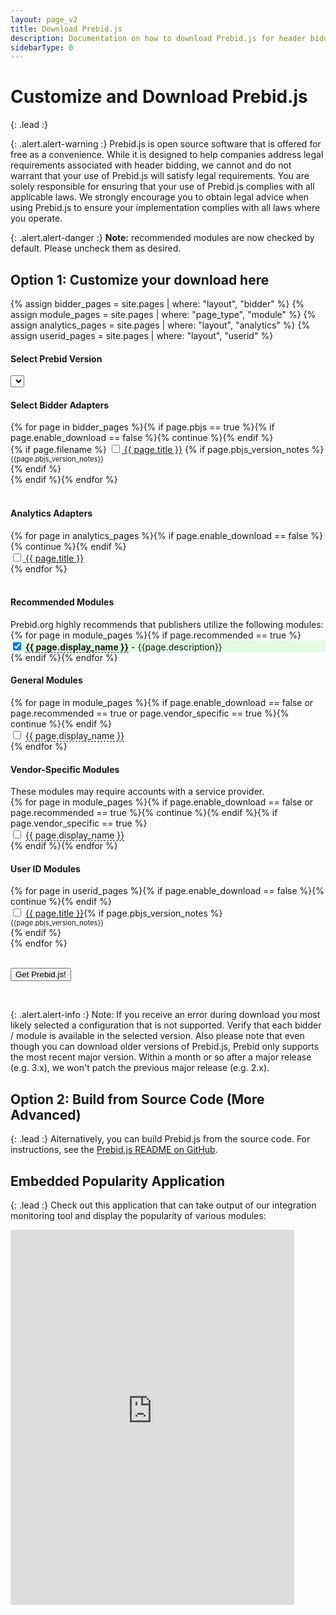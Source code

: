 ```yaml
---
layout: page_v2
title: Download Prebid.js
description: Documentation on how to download Prebid.js for header bidding.
sidebarType: 0
---
```


<style>
a.tip {
    border-bottom: 1px dashed;
    text-decoration: none
}
a.tip:hover {
    cursor: help;
    position: relative
}
a.tip span {
    display: none
}
a.tip:hover span {
    border: #c0c0c0 1px dotted;
    padding: 5px 20px 5px 5px;
    display: block;
    z-index: 100;
    left: 0px;
    background: #f0f0f0;
    margin: 10px;
    width: 300px;
    position: absolute;
    top: 10px;
    text-decoration: none
}
</style>

<script src="https://cdn.firebase.com/js/client/2.4.2/firebase.js"></script>
<script src="/assets/js/download.js"></script>

<style>
.disabled {
  color: #aaa;
}
</style>

<div class="bs-docs-section" markdown="1">

# Customize and Download Prebid.js

{: .lead :}

{: .alert.alert-warning :}
Prebid.js is open source software that is offered for free as a convenience. While it is designed to help companies address legal requirements associated with header bidding, we cannot and do not warrant that your use of Prebid.js will satisfy legal requirements. You are solely responsible for ensuring that your use of Prebid.js complies with all applicable laws.  We strongly encourage you to obtain legal advice when using Prebid.js to ensure your implementation complies with all laws where you operate.

{: .alert.alert-danger :}
**Note:** recommended modules are now checked by default. Please uncheck them as desired.

## Option 1: Customize your download here

{% assign bidder_pages = site.pages | where: "layout", "bidder" %}
{% assign module_pages = site.pages | where: "page_type", "module" %}
{% assign analytics_pages = site.pages | where: "layout", "analytics" %}
{% assign userid_pages = site.pages | where: "layout", "userid" %}

<form>
<h4>Select Prebid Version</h4>
<select id="version_selector" class="selectpicker">
</select>
<br>
<h4>Select Bidder Adapters</h4>
<div class="row adapters">
{% for page in bidder_pages %}{% if page.pbjs == true %}{% if page.enable_download == false %}{% continue %}{% endif %}
<div class="col-md-4">
 <div class="checkbox">
  <label>
  {% if page.filename %} <input type="checkbox" id="{{ page.filename }}" moduleCode="{{ page.filename }}" {% elsif page.aliasCode %} <input type="checkbox" id="{{ page.biddercode }}BidAdapter" moduleCode="{{ page.aliasCode }}BidAdapter" {% else %} <input type="checkbox" id="{{ page.biddercode }}BidAdapter" moduleCode="{{ page.biddercode }}BidAdapter" {% endif %} class="bidder-check-box module-check-box"><a href="{{page.url}}"> {{ page.title }}</a>
  {% if page.pbjs_version_notes %}<br/><div style="font-size:80%">{{page.pbjs_version_notes}}</div>{% endif %}
  </label>
</div>
</div>
{% endif %}{% endfor %}
</div>

<br>
<h4>Analytics Adapters</h4>
<div class="row">
{% for page in analytics_pages %}{% if page.enable_download == false %}{% continue %}{% endif %}<div class="col-md-4"><div class="checkbox"><label><input type="checkbox" id="{{ page.modulecode }}AnalyticsAdapter" moduleCode="{{ page.modulecode }}AnalyticsAdapter" class="analytics-check-box module-check-box"><a href="{{page.url}}"> {{ page.title }}</a></label></div></div>{% endfor %}
</div>
<br/>
<h4>Recommended Modules</h4>
Prebid.org highly recommends that publishers utilize the following modules:
<br/>
{% for page in module_pages %}{% if page.recommended == true %}<div class="row"><div class="checkbox" style="background-color: #e1fce2;"><label> <input type="checkbox" CHECKED id="{{ page.module_code }}" moduleCode="{{ page.module_code }}" minVersion="{{ page.min_js_version }}" class="bidder-check-box module-check-box"> <a href="{{page.url}}" class="tip"><strong>{{ page.display_name }}</strong></a> - {{page.description}}</label></div></div>{% endif %}{% endfor %}
<br/>
<h4>General Modules</h4>
<div class="row">
 {% for page in module_pages %}{% if page.enable_download == false or page.recommended == true or page.vendor_specific == true %}{% continue %}{% endif %}<div class="col-md-4"><div class="checkbox">
  <label> <input type="checkbox" id="{{ page.module_code }}" moduleCode="{{ page.module_code }}" minVersion="{{ page.min_js_version }}" class="bidder-check-box module-check-box"> <a href="{{page.url}}" class="tip">{{ page.display_name }}<span>{{page.description}}</span></a></label>
</div></div>{% endfor %}
</div>

<h4>Vendor-Specific Modules</h4>
These modules may require accounts with a service provider.<br/>
<div class="row">
 {% for page in module_pages %}{% if page.enable_download == false or page.recommended == true %}{% continue %}{% endif %}{% if page.vendor_specific == true %}<div class="col-md-4"><div class="checkbox"><label> <input type="checkbox" id="{{ page.module_code }}" moduleCode="{{ page.module_code }}" minVersion="{{ page.min_js_version }}" class="bidder-check-box module-check-box"> <a href="{{page.url}}" class="tip">{{ page.display_name }}<span>{{page.description}}</span></a></label>
</div></div>{% endif %}{% endfor %}
</div>

<h4>User ID Modules</h4>
<div class="row">
 {% for page in userid_pages %}{% if page.enable_download == false %}{% continue %}{% endif %}<div class="col-md-4"><div class="checkbox"><label> <input type="checkbox" id="{{ page.useridmodule }}" moduleCode="{{ page.useridmodule }}" class="bidder-check-box module-check-box"> <a href="{{page.url}}">{{ page.title }}</a></label>{% if page.pbjs_version_notes %}<br/><div style="font-size:80%">{{page.pbjs_version_notes}}</div>{% endif %}
</div></div>{% endfor %}
</div>

<br>

<div class="form-group">

<button id="download-button" type="button" class="btn btn-lg btn-primary">Get Prebid.js! </button>

</div>

</form>

<br>

{: .alert.alert-info :}
Note: If you receive an error during download you most likely selected a configuration that is not supported. Verify that each bidder / module is available in the selected version. Also please note that even though you can download older versions of Prebid.js,
Prebid only supports the most recent major version. Within a month or so after a major release (e.g. 3.x), we won't patch the previous major release (e.g. 2.x).

</div>

<div class="bs-docs-section" markdown="1">

## Option 2: Build from Source Code (More Advanced)

{: .lead :}
Alternatively, you can build Prebid.js from the source code. For instructions, see the [Prebid.js README on GitHub](https://github.com/prebid/Prebid.js/blob/master/README.md).

## Embedded Popularity Application

{: .lead :}
Check out this application that can take output of our integration monitoring tool and display the popularity of various modules:

<iframe src="https://blank-app-z0b67gk9kqo.streamlit.app/" width="90%" height="600" style="border:none;"></iframe>
